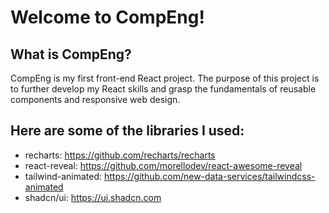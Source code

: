 # Welcome to CompEng!

## What is CompEng?

CompEng is my first front-end React project. The purpose of this project is to further develop my React skills and grasp the fundamentals of reusable components and responsive web design.

## Here are some of the libraries I used:

- recharts: https://github.com/recharts/recharts
- react-reveal: https://github.com/morellodev/react-awesome-reveal
- tailwind-animated: https://github.com/new-data-services/tailwindcss-animated
- shadcn/ui: https://ui.shadcn.com

